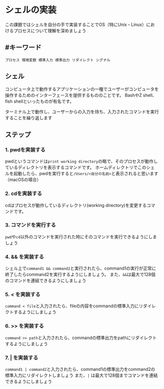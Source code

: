# シェルの実装
この課題ではシェルを自分の手で実装することでOS（特にUnix・Linux）におけるプロセスについて理解を深めましょう

## #キーワード
```
プロセス 環境変数 標準入力 標準出力 リダイレクト シグナル
```

## シェル
コンピュータ上で動作するアプリケーションの一種でユーザーがコンピュータを操作するためのインターフェースを提供するもののことです。
BashやZ shell、fish shellといったものが有名です。

ターミナル上で動作し、ユーザーからの入力を待ち、入力されたコマンドを実行することを繰り返します

## ステップ
### 1. pwdを実装する
pwdというコマンドは`print working directory`の略で、そのプロセスが動作しているディレクトリを表示するコマンドです。
ホームディレクトリでこのシェルを起動したら、pwdを実行すると`/Users/<自分の名前>`と表示されると思います（macOSの場合）

### 2. cdを実装する
cdはプロセスが動作しているディレクトリ(working directory)を変更するコマンドです。

### 3. コマンドを実行する
`pwd`や`cd`以外のコマンドを実行された時にそのコマンドを実行できるようにしましょう

### 4. && を実装する
シェル上で`command1 && command2`と実行されたら、command1の実行が正常に終了したらcommand2を実行するようにしましょう。
また、`&&`は最大で128個のコマンドを連結できるようにしましょう

### 5. < を実装する
`command < file`と入力されたら、fileの内容をcommandの標準入力にリダイレクトするようにしましょう

### 6. >> を実装する
`command >> path`と入力されたら、commandの標準出力をpathにリダイレクトするようにしましょう

### 7. | を実装する
`command1 | command2`と入力されたら、command1の標準出力をcommand2の標準入力にリダイレクトしましょう
また、`|` は最大で128個までコマンドを連結できるようにしましょう